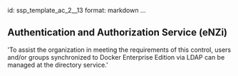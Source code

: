 id: ssp_template_ac_2__13
format: markdown
...
## Authentication and Authorization Service (eNZi)

'To assist the organization in meeting the requirements of this
control, users and/or groups synchronized to Docker Enterprise Edition
via LDAP can be managed at the directory service.'
